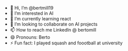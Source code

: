 - 👋 Hi, I’m @bertmill19
- 👀 I’m interested in AI
- 🌱 I’m currently learning react
- 💞️ I’m looking to collaborate on AI projects
- 📫 How to reach me LinkedIn @ bertomill
- 😄 Pronouns: Berto
- ⚡ Fun fact: I played squash and foootball at university

<!---
bertmill19/bertmill19 is a ✨ special ✨ repository because its `README.md` (this file) appears on your GitHub profile.
You can click the Preview link to take a look at your changes.
--->
